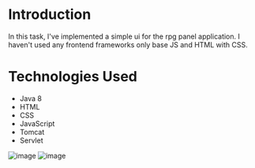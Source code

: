 # Introduction
In this task, I've implemented a simple ui for the rpg panel application. I haven't used any frontend frameworks only base JS and HTML with CSS.

# Technologies Used
- Java 8
- HTML
- CSS
- JavaScript
- Tomcat
- Servlet

![image](https://github.com/AndriiChipets/rpg-pannel-app-ui/assets/137887124/04d6ce7f-bc2b-4e08-b895-1e16472271bf)
![image](https://github.com/AndriiChipets/rpg-pannel-app-ui/assets/137887124/c0217c1a-c552-4e69-96c3-2bf15c05e3cc)
